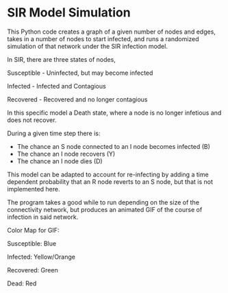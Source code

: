 # SIR Model Simulation

This Python code creates a graph of a given number of nodes and edges, takes in a number of nodes to start infected, and runs a randomized simulation of that network under the SIR infection model.

In SIR, there are three states of nodes,

Susceptible - Uninfected, but may become infected

Infected - Infected and Contagious

Recovered - Recovered and no longer contagious

In this specific model a Death state, where a node is no longer infetious and does not recover.  

During a given time step there is:

  - The chance an S node connected to an I node becomes infected (B)
  - The chance an I node recovers (Y)
  - The chance an I node dies (D)

This model can be adapted to account for re-infecting by adding a time dependent probability that an R node reverts to an S node, but that is not implemented here.

The program takes a good while to run depending on the size of the connectivity network, but produces an animated GIF of the course of infection in said network.

Color Map for GIF:

Susceptible: Blue

Infected: Yellow/Orange

Recovered: Green

Dead: Red
